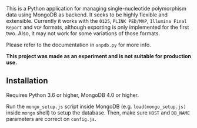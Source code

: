 This is a Python application for managing single-nucleotide polymorphism data using MongoDB as backend. It seeks to be highly flexible and extensible. Currently it works with the `0125`, `PLINK PED/MAP`, `Illumina Final Report` and `VCF` formats, although exporting is only implemented for the first two. Also, it may not work for some variations of those formats.

Please refer to the documentation in `snpdb.py` for more info.

**This project was made as an experiment and is not suitable for production use.**

## Installation

Requires Python 3.6 or higher, MongoDB 4.0 or higher.

Run the `mongo_setup.js` script inside MongoDB (e.g. `load(mongo_setup.js)` inside `mongo` shell) to setup the database.
Then, make sure `HOST` and `DB_NAME` parameters are correct on `config.js`.
